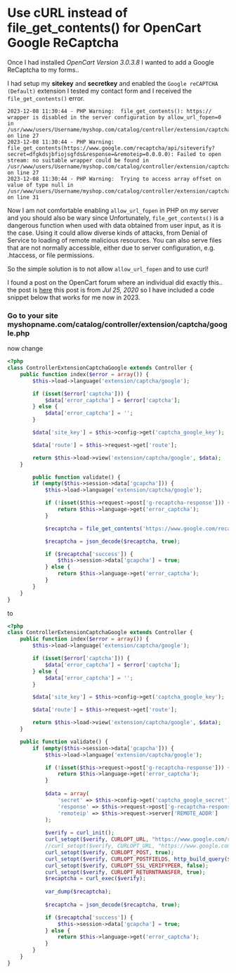 # Use cURL instead of file_get_contents() for OpenCart Google ReCaptcha

Once I had installed *OpenCart Version 3.0.3.8* I wanted to add a Google ReCaptcha to my forms..

I had setup my **sitekey** and **secretkey** and enabled the `Google reCAPTCHA (Default)` extension I tested my contact form and I received the `file_get_contents()` error.

```
2023-12-08 11:30:44 - PHP Warning:  file_get_contents(): https:// wrapper is disabled in the server configuration by allow_url_fopen=0 in /usr/www/users/Username/myshop.com/catalog/controller/extension/captcha/google.php on line 27
2023-12-08 11:30:44 - PHP Warning:  file_get_contents(https://www.google.com/recaptcha/api/siteverify?secret=dfgkdsjbfiojsgfds&response=&remoteip=0.0.0.0): Failed to open stream: no suitable wrapper could be found in /usr/www/users/Username/myshop.com/catalog/controller/extension/captcha/google.php on line 27
2023-12-08 11:30:44 - PHP Warning:  Trying to access array offset on value of type null in /usr/www/users/Username/myshop.com/catalog/controller/extension/captcha/google.php on line 31
```

Now I am not comfortable enabling `allow_url_fopen` in PHP on my server and you should also be wary since Unfortunately, `file_get_contents()` is a dangerous function when used with data obtained from user input, as it is the case. Using it could allow diverse kinds of attacks, from Denial of Service to loading of remote malicious resources.  You can also serve files that are not normally accessible, either due to server configuration, e.g. .htaccess, or file permissions.

So the simple solution is to not allow `allow_url_fopen` and to use curl!

I found a post on the OpenCart forum where an individual did exactly this.. the post is [here](https://forum.opencart.com/viewtopic.php?t=219173) this post is from *Jul 25, 2020* so I have included a code snippet below that works for me now in 2023.

### Go to your site myshopname.com/catalog/controller/extension/captcha/google.php

now change

```php
<?php
class ControllerExtensionCaptchaGoogle extends Controller {
    public function index($error = array()) {
        $this->load->language('extension/captcha/google');

        if (isset($error['captcha'])) {
			$data['error_captcha'] = $error['captcha'];
		} else {
			$data['error_captcha'] = '';
		}

		$data['site_key'] = $this->config->get('captcha_google_key');

        $data['route'] = $this->request->get['route']; 

		return $this->load->view('extension/captcha/google', $data);
    }

	    public function validate() {
		if (empty($this->session->data['gcapcha'])) {
			$this->load->language('extension/captcha/google');

			if (!isset($this->request->post['g-recaptcha-response'])) {
				return $this->language->get('error_captcha');
			}

			$recaptcha = file_get_contents('https://www.google.com/recaptcha/api/siteverify?secret=' . urlencode($this->config->get('captcha_google_secret')) . '&response=' . $this->request->post['g-recaptcha-response'] . '&remoteip=' . $this->request->server['REMOTE_ADDR']);

			$recaptcha = json_decode($recaptcha, true);

			if ($recaptcha['success']) {
				$this->session->data['gcapcha']	= true;
			} else {
				return $this->language->get('error_captcha');
			}
		}
    }
}


```

to

```php
<?php
class ControllerExtensionCaptchaGoogle extends Controller {
    public function index($error = array()) {
        $this->load->language('extension/captcha/google');

        if (isset($error['captcha'])) {
			$data['error_captcha'] = $error['captcha'];
		} else {
			$data['error_captcha'] = '';
		}

		$data['site_key'] = $this->config->get('captcha_google_key');

        $data['route'] = $this->request->get['route']; 

		return $this->load->view('extension/captcha/google', $data);
    }

	public function validate() {
		if (empty($this->session->data['gcapcha'])) {
			$this->load->language('extension/captcha/google');

			if (!isset($this->request->post['g-recaptcha-response'])) {
				return $this->language->get('error_captcha');
			}
			
			$data = array(
			    'secret' => $this->config->get('captcha_google_secret'),
			    'response' => $this->request->post['g-recaptcha-response'],
				'remoteip' => $this->request->server['REMOTE_ADDR']
			);
			
			$verify = curl_init();
			curl_setopt($verify, CURLOPT_URL, "https://www.google.com/recaptcha/api/siteverify");
			//curl_setopt($verify, CURLOPT_URL, "https://www.google.com/recaptcha/api/siteverify?secret=" . urlencode($this->config->get('captcha_google_secret')) . "&response=" . $this->request->post['g-recaptcha-response'] . "&remoteip=" . $this->request->server['REMOTE_ADDR']);
			curl_setopt($verify, CURLOPT_POST, true);
			curl_setopt($verify, CURLOPT_POSTFIELDS, http_build_query($data));
			curl_setopt($verify, CURLOPT_SSL_VERIFYPEER, false);
			curl_setopt($verify, CURLOPT_RETURNTRANSFER, true);
			$recaptcha = curl_exec($verify);
			
			var_dump($recaptcha);
			
			$recaptcha = json_decode($recaptcha, true);

			if ($recaptcha['success']) {
				$this->session->data['gcapcha']	= true;
			} else {
				return $this->language->get('error_captcha');
			}
		}
    }
}

```

